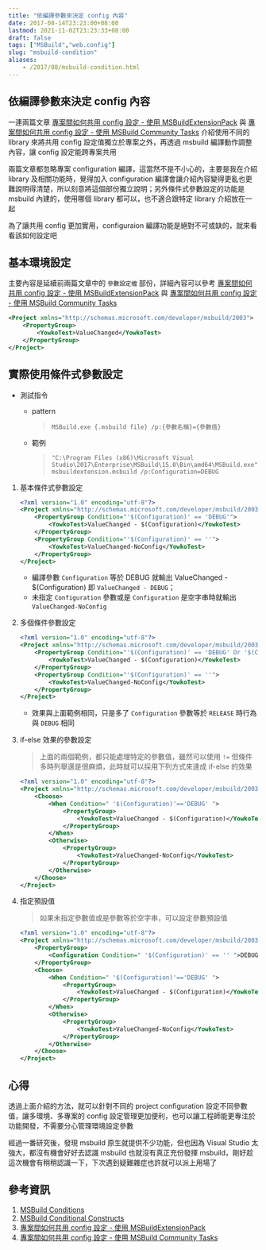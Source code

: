 ```yaml
---
title: "依編譯參數來決定 config 內容"
date: 2017-08-14T23:23:00+08:00
lastmod: 2021-11-02T23:23:33+08:00
draft: false
tags: ["MSBuild","web.config"]
slug: "msbuild-condition"
aliases:
    - /2017/08/msbuild-condition.html
---
```

## 依編譯參數來決定 config 內容

一連兩篇文章 [專案間如何共用 config 設定 - 使用 MSBuildExtensionPack](/shared-config) 與 [專案間如何共用 config 設定 - 使用 MSBuild Community Tasks](/config-msbuild-community-tasks) 介紹使用不同的 library 來將共用 config 設定值獨立於專案之外，再透過 msbuild 編譯動作調整內容，讓 config 設定能跨專案共用

兩篇文章都忽略專案 configuration 編譯，這當然不是不小心的，主要是我在介紹 library 及相關功能時，覺得加入 configuration 編譯會讓介紹內容變得更亂也更難說明得清楚，所以刻意將這個部份獨立說明；另外條件式參數設定的功能是 msbuild 內建的，使用哪個 library 都可以，也不適合跟特定 library 介紹放在一起

為了讓共用 config 更加實用，configuraion 編譯功能是絕對不可或缺的，就來看看該如何設定吧

## 基本環境設定

主要內容是延續前兩篇文章中的 `參數設定檔` 部份，詳細內容可以參考 [專案間如何共用 config 設定 - 使用 MSBuildExtensionPack](/shared-config) 與 [專案間如何共用 config 設定 - 使用 MSBuild Community Tasks](/config-msbuild-community-tasks)

```xml
<Project xmlns="http://schemas.microsoft.com/developer/msbuild/2003">
    <PropertyGroup>
        <YowkoTest>ValueChanged</YowkoTest>
    </PropertyGroup> 
</Project>
```

## 實際使用條件式參數設定

* 測試指令
  * pattern

    > `MSBuild.exe {.msbuild file} /p:{參數名稱}={參數值}`

  * 範例

    > `"C:\Program Files (x86)\Microsoft Visual Studio\2017\Enterprise\MSBuild\15.0\Bin\amd64\MSBuild.exe" msbuildextension.msbuild /p:Configuration=DEBUG`

1. 基本條件式參數設定

    ```xml
    <?xml version="1.0" encoding="utf-8"?>
    <Project xmlns="http://schemas.microsoft.com/developer/msbuild/2003">
        <PropertyGroup Condition="'$(Configuration)' == 'DEBUG'">
            <YowkoTest>ValueChanged - $(Configuration)</YowkoTest>
        </PropertyGroup> 
        <PropertyGroup Condition="'$(Configuration)' == ''">
            <YowkoTest>ValueChanged-NoConfig</YowkoTest>
        </PropertyGroup>
    </Project>
    ```

    * 編譯參數 `Configuration` 等於 DEBUG 就輸出 ValueChanged - $(Configuration) 即 `ValueChanged - DEBUG`；
    * 未指定 `Configuration` 參數或是 `Configuration` 是空字串時就輸出 `ValueChanged-NoConfig`

2. 多個條件參數設定

    ```xml
    <?xml version="1.0" encoding="utf-8"?>
    <Project xmlns="http://schemas.microsoft.com/developer/msbuild/2003">
        <PropertyGroup Condition="'$(Configuration)' == 'DEBUG' Or '$(Configuration)' == 'RELEASE'">
            <YowkoTest>ValueChanged - $(Configuration)</YowkoTest>
        </PropertyGroup> 
        <PropertyGroup Condition="'$(Configuration)' == ''">
            <YowkoTest>ValueChanged-NoConfig</YowkoTest>
        </PropertyGroup>
    </Project>
    ```

    * 效果與上面範例相同，只是多了 `Configuration` 參數等於 `RELEASE` 時行為與 `DEBUG` 相同

3. if-else 效果的參數設定

    > 上面的兩個範例，都只能處理特定的參數值，雖然可以使用 `!=` 但條件多時列舉還是很麻煩，此時就可以採用下列方式來達成 if-else 的效果

    ```xml
    <?xml version="1.0" encoding="utf-8"?>
    <Project xmlns="http://schemas.microsoft.com/developer/msbuild/2003">
        <Choose>  
            <When Condition=" '$(Configuration)'=='DEBUG' ">  
                <PropertyGroup>  
                    <YowkoTest>ValueChanged - $(Configuration)</YowkoTest>
                </PropertyGroup>  
            </When>  
            <Otherwise>  
                <PropertyGroup>  
                    <YowkoTest>ValueChanged-NoConfig</YowkoTest>
                </PropertyGroup>  
            </Otherwise>  
        </Choose>  
    </Project>
    ```

4. 指定預設值

    > 如果未指定參數值或是參數等於空字串，可以設定參數預設值

    ```xml
    <?xml version="1.0" encoding="utf-8"?>
    <Project xmlns="http://schemas.microsoft.com/developer/msbuild/2003">
        <PropertyGroup>
            <Configuration Condition=" '$(Configuration)' == '' ">DEBUG</Configuration>
        </PropertyGroup> 
        <Choose>  
            <When Condition=" '$(Configuration)'=='DEBUG' ">  
                <PropertyGroup>  
                    <YowkoTest>ValueChanged - $(Configuration)</YowkoTest>
                </PropertyGroup>  
            </When>  
            <Otherwise>  
                <PropertyGroup>  
                    <YowkoTest>ValueChanged-NoConfig</YowkoTest>
                </PropertyGroup>  
            </Otherwise>  
        </Choose>  
    </Project>
    ```

## 心得

透過上面介紹的方法，就可以針對不同的 project configuration 設定不同參數值，讓多環境、多專案的 config 設定管理更加便利，也可以讓工程師能更專注於功能開發，不需要分心管理環境設定參數

經過一番研究後，發現 msbuild 原生就提供不少功能，但也因為 Visual Studio 太強大，都沒有機會好好去認識 msbuild 也就沒有真正充份發揮 msbuild，剛好趁這次機會有稍稍認識一下，下次遇到疑難雜症也許就可以派上用場了

## 參考資訊

1. [MSBuild Conditions](https://msdn.microsoft.com/en-us/library/7szfhaft.aspx)
2. [MSBuild Conditional Constructs](https://docs.microsoft.com/en-us/visualstudio/msbuild/msbuild-conditional-constructs?WT.mc_id=DOP-MVP-5002594)
3. [專案間如何共用 config 設定 - 使用 MSBuildExtensionPack](/shared-config)
4. [專案間如何共用 config 設定 - 使用 MSBuild Community Tasks](/config-msbuild-community-tasks)
